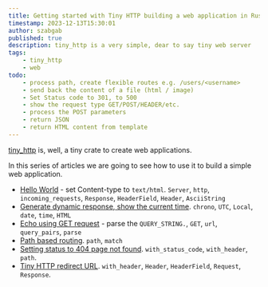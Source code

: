 ```yaml
---
title: Getting started with Tiny HTTP building a web application in Rust
timestamp: 2023-12-13T15:30:01
author: szabgab
published: true
description: tiny_http is a very simple, dear to say tiny web server
tags:
    - tiny_http
    - web
todo:
    - process path, create flexible routes e.g. /users/<username>
    - send back the content of a file (html / image)
    - Set Status code to 301, to 500
    - show the request type GET/POST/HEADER/etc.
    - process the POST parameters
    - return JSON
    - return HTML content from template
---
```


[tiny_http](https://crates.io/crates/tiny_http) is, well, a tiny crate to create web applications.

In this series of articles we are going to see how to use it to build a simple web application.

* [Hello World](/tiny-http-hello-world) - set Content-type to `text/html`. `Server`, `http`, `incoming_requests`, `Response`, `HeaderField`, `Header`, `AsciiString`
* [Generate dynamic response, show the current time](/tiny-http-show-current-time).  `chrono`, `UTC`, `Local`, `date`, `time`, `HTML`
* [Echo using GET request](/tiny-http-echo-get) - parse the `QUERY_STRING.`, `GET`, `url`, `query_pairs`, `parse`
* [Path based routing](/tiny-http-path-based-routing). `path`, `match`
* [Setting status to 404 page not found](/tiny-http-404-page-not-found). `with_status_code`, `with_header`, `path`.
* [Tiny HTTP redirect URL](/tiny-http-redirect). `with_header`, `Header`, `HeaderField`, `Request`, `Response`.
